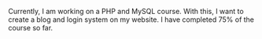 Currently, I am working on a PHP and MySQL course. With this, I want to create a blog and login system on my website. I have completed 75% of the course so far.
